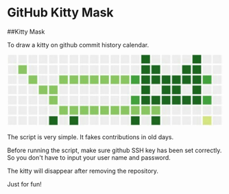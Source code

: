 # GitHub Kitty Mask

##Kitty Mask

To draw a kitty on github commit history calendar.

![sample](https://github.com/bw1332/GitHubKittyMask/raw/master/cat.jpg)

The script is very simple. 
It fakes contributions in old days.


Before running the script, make sure github SSH key has been set correctly. So you don't have to input your user name and password.

The kitty will disappear after removing the repository.

Just for fun!
